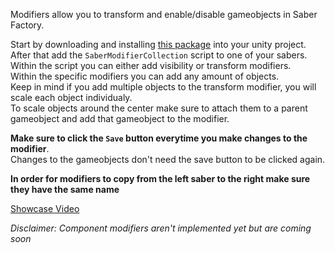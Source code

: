 Modifiers allow you to transform and enable/disable gameobjects in Saber Factory.

Start by downloading and installing [this package](https://raw.githubusercontent.com/ToniMacaroni/SaberFactory/main/assets/SaberFactoryEditor.unitypackage) into your unity project.  
After that add the `SaberModifierCollection` script to one of your sabers.  
Within the script you can either add visibility or transform modifiers.  
Within the specific modifiers you can add any amount of objects.  
Keep in mind if you add multiple objects to the transform modifier, you will scale each object individualy.  
To scale objects around the center make sure to attach them to a parent gameobject and add that gameobject to the modifier.  

**Make sure to click the `Save` button everytime you make changes to the modifier**.  
Changes to the gameobjects don't need the save button to be clicked again.

**In order for modifiers to copy from the left saber to the right make sure they have the same name**

[Showcase Video](https://raw.githubusercontent.com/ToniMacaroni/SaberFactory/main/assets/ModifiersVideo.mp4)  

*Disclaimer: Component modifiers aren't implemented yet but are coming soon*
